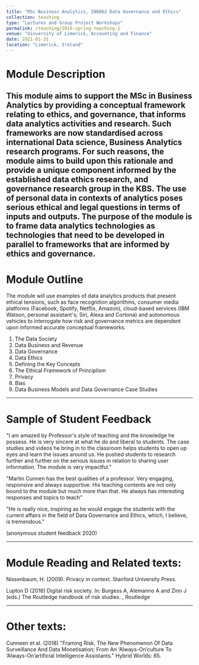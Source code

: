 ```yaml
---
title: "MSc Business Analytics, IN6062 Data Governance and Ethics"
collection: teaching
type: "Lectures and Group Project Workshops"
permalink: /teaching/2015-spring-teaching-2
venue: "Uinversity of Limerick, Accounting and Finance"
date: 2021-01-31
location: "Limerick, Ireland"
---
```

Module Description
=====
This module aims to support the MSc in Business Analytics by providing a conceptual framework relating to ethics, and governance, that informs data analytics activities and research. Such frameworks are now standardised across international Data science, Business Analytics research programs. For such reasons, the module aims to build upon this rationale and provide a unique component informed by the established data ethics research, and governance research group in the KBS. The use of personal data in contexts of analytics poses serious ethical and legal questions in terms of inputs and outputs. The purpose of the module is to frame data analytics technologies as technologies that need to be developed in parallel to frameworks that are informed by ethics and governance.
---
Module Outline
=====
The module will use examples of data analytics products that present ethical tensions, such as face recognition algorithms, consumer media platforms (Facebook, Spotify, Netflix, Amazon), cloud-based services (IBM Watson, personal assistant's; Siri, Alexa and Cortona) and autonomous vehicles to interrogate how risk and governance metrics are dependent upon informed accurate conceptual frameworks. 

1. The Data Society
2. Data Business and Revenue
3. Data Governance
4. Data Ethics
5. Defining the Key Concepts
6. The Ethical Framework of Principlism
7. Privacy
8. Bias
9. Data Business Models and Data Governance Case Studies

---
Sample of Student Feedback
=====
"I am amazed by Professor's style of teaching and the knowledge he possess. He is very sincere at what he do and liberal to students. The case studies and videos he bring in to the classroom helps students to open up eyes and learn the issues around us. He pushed students to research further and further on the serious issues in relation to sharing user information. The module is very impactful."

"Martin Cunnen has the best qualities of a professor. Very engaging, responsive and always supportive. His teaching contents are not only bound to the module but much more than that. He always has interesting responses and topics to teach"

"He is really nice, inspiring as he would engage the students with the current affairs in the field of Data Governance and Ethics, which, I believe, is tremendous."

(anonymous student feedback 2020)

---
Module Reading and Related texts: 
=====
Nissenbaum, H. (2009). Privacy in context. Stanford University Press.

Lupton D (2016) Digital risk society. In: Burgess A, Alemanno A and Zinn J (eds.) The Routledge handbook of risk studies. , Routledge

---
Other texts:
=====

Cunneen et al. (2018) "Framing Risk, The New Phenomenon Of Data Surveillance And Data Monetisation; From An ‘Always-On’culture To ‘Always-On’artificial Intelligence Assistants." Hybrid Worlds: 65.
